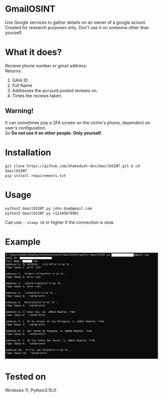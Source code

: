 # GmailOSINT
Use Google services to gather details on an owner of a google acount.<br>
Created for research purposes only. Don't use it on someone other than yourself.

# What it does?
Recieve phone number or gmail address.<br>
Returns:
  1. GAIA ID
  2. Full Name
  3. Addresses the account posted reviews on.
  4. Times the reviews taken.

## Warning!
It can sometimes pop a 2FA screen on the victim's phone, dependent on user's configuration.<br>
So <b> Do not use it on other people. Only yourself.</b>
  
# Installation
```
git clone https://github.com/Shakedash-dev/GmailOSINT.git & cd GmailOSINT
pip install requirements.txt
```
# Usage
```
python3 GmailOSINT.py john.doe@gmail.com
python3 GmailOSINT.py +12345678901
```
Can use `--sleep 20` or higher if the connection is slow.

# Example
![GmailOSINT POC](https://github.com/Shakedash-dev/GmailOSINT/blob/main/Example.png)


# Tested on
Windows 11, Python3.10.0
